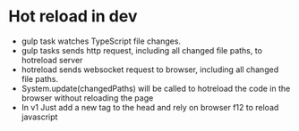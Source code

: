 # Hot reload in dev

* gulp task watches TypeScript file changes.
* gulp tasks sends http request, including all changed file paths, to hotreload server
* hotreload sends websocket request to browser, including all changed file paths.
* System.update(changedPaths) will be called to hotreload the code in the browser without reloading the page
* In v1 Just add a new tag to the head and rely on browser f12 to reload javascript